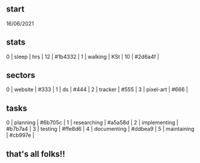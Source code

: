 ## start

16/06/2021

## stats

0 | sleep | hrs | 12 | #1b4332 |
1 | walking | KSt | 10 | #2d6a4f |

## sectors

0 | website | #333 |
1 | ds | #444 |
2 | tracker | #555 |
3 | pixel-art | #666 |

## tasks

0 | planning | #6b705c |
1 | researching | #a5a58d |
2 | implementing | #b7b7a4 |
3 | testing | #ffe8d6 |
4 | documenting | #ddbea9 |
5 | maintaining | #cb997e |

## that's all folks!!
